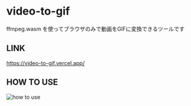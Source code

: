 # video-to-gif

ffmpeg.wasm を使ってブラウザのみで動画をGIFに変換できるツールです

## LINK

https://video-to-gif.vercel.app/

## HOW TO USE

![how to use](https://i.gyazo.com/236042299cc18c6a6282efa82dea14b2.gif)
